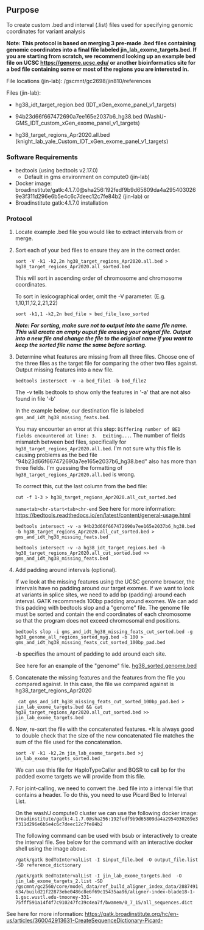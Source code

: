 ## Purpose

To create custom .bed and interval (.list) files used for specifying genomic coordinates for variant analysis

**Note: This protocol is based on merging 3 pre-made .bed files containing genomic coordinates into a final file labeled jin_lab_exome_targets.bed. If you are starting from scratch, we recommend looking up an example bed file on UCSC https://genome.ucsc.edu/ or another bioinformatics site for a bed file containing some or most of the regions you are interested in.**

File locations (jin-lab): /gscmnt/gc2698/jin810/references

Files (jin-lab): 

- hg38_idt_target_region.bed (IDT_xGen_exome_panel_v1_targets)

- 94b23d66f667472690a7ee165e2037b6_hg38.bed (WashU-GMS_IDT_custom_xGen_exome_panel_v1_targets)

- hg38_target_regions_Apr2020.all.bed (knight_lab_yale_Custom_IDT_xGen_exome_panel_v1_targets)

### Software Requirements

- bedtools (using bedtools v2.17.0)
  - Default in gms environment on compute0 (jin-lab)
- Docker image: broadinstitute/gatk:4.1.7.0@sha256:192fedf9b9d65809da4a2954030269e3f311d296e6b5e4c6c7deec12c7fe84b2 (jin-lab)
  or
- Broadinstitute gatk:4.1.7.0 installation

### Protocol

1. Locate example .bed file you would like to extract intervals from or merge. 

2. Sort each of your bed files to ensure they are in the correct order.
    
    ```sort -V -k1 -k2,2n hg38_target_regions_Apr2020.all.bed > hg38_target_regions_Apr2020.all_sorted.bed```
    
    This will sort in ascending order of chromosome and chromosome coordinates. 
    
    To sort in lexicographical order, omit the -V parameter. (E.g. 1,10,11,12,2,21,22)
    
    ```sort -k1,1 -k2,2n bed_file > bed_file_lexo_sorted```
    
    ***Note: For sorting, make sure not to output into the same file name. This will create an empty ouput file erasing your orignal file. Output into a new file and change the file to the original name if you want to keep the sorted file name the same before sorting.***
    
3. Determine what features are missing from all three files. Choose one of the three files as the target file for comparing the other two files against. Output missing features into a new file.

   ```bedtools instersect -v -a bed_file1 -b bed_file2```

    The -v tells bedtools to show only the features in '-a' that are not also found in file '-b'

    In the example below, our destination file is labeled ```gms_and_idt_hg38_missing_feats.bed```.

    You may encounter an error at this step: ```Differing number of BED fields encountered at line: 3.  Exiting...```. The number of fields mismatch between bed files, specifically for ```hg38_target_regions_Apr2020.all.bed```. I'm not sure why this file is causing problems as the bed file "94b23d66f667472690a7ee165e2037b6_hg38.bed" also has more than three fields. I'm guessing the formatting of ```hg38_target_regions_Apr2020.all.bed``` is wrong. 
    
    To correct this, cut the last column from the bed file:
    
    ```cut -f 1-3 > hg38_target_regions_Apr2020.all_cut_sorted.bed```

    ```name<tab>chr-start<tab>chr-end``` See here for more information: https://bedtools.readthedocs.io/en/latest/content/general-usage.html

    ```bedtools intersect -v -a 94b23d66f667472690a7ee165e2037b6_hg38.bed -b hg38_target_regions_Apr2020.all_cut_sorted.bed > gms_and_idt_hg38_missing_feats.bed```

    ```bedtools intersect -v -a hg38_idt_target_regions.bed -b hg38_target_regions_Apr2020.all_cut_sorted.bed >> gms_and_idt_hg38_missing_feats.bed```

4. Add padding around intervals (optional).
    
    If we look at the missing features using the UCSC genome browser, the intervals have no padding around our target exomes. If we want to look at variants in splice sites, we need to add bp (padding) around each interval. GATK recommneds 100bp padding around exomes. We can add this padding with bedtools slop and a "genome" file. The genome file must be sorted and contain the end coordinates of each chromosome so that the program does not exceed chromosomal end positions.

    ```bedtools slop -i gms_and_idt_hg38_missing_feats_cut_sorted.bed -g hg38_genome_all_regions_sorted_myg.bed -b 100 > gms_and_idt_hg38_missing_feats_cut_sorted_100bp_pad.bed```
    
    -b specifies the amount of padding to add around each site. 
    
    See here for an example of the "genome" file. [hg38_sorted.genome.bed](./bed_files/hg38_sorted.genome.bed)
    
5. Concatenate the missing features and the features from the file you compared against. In this case, the file we compared against is hg38_target_regions_Apr2020

    ``` cat gms_and_idt_hg38_missing_feats_cut_sorted_100bp_pad.bed > jin_lab_exome_targets.bed && cat hg38_target_regions_Apr2020.all_cut_sorted.bed >> jin_lab_exome_targets.bed```

6. Now, re-sort the file with the concatenated features. *It is always good to double check that the size of the new concatenated file matches the sum of the file used for the concatenation.

    ```sort -V -k1 -k2,2n jin_lab_exome_targets.bed >j in_lab_exome_targets_sorted.bed```
    
    We can use this file for HaploTypeCaller and BQSR to call bp for the padded exome targets we will provide from this file.
    
7. For joint-calling, we need to convert the .bed file into a interval file that contains a header. To do this, you need to use Picard Bed to Interval List. 

    On the washU compute0 cluster we can use the following docker image:
    ```broadinstitute/gatk:4.1.7.0@sha256:192fedf9b9d65809da4a2954030269e3f311d296e6b5e4c6c7deec12c7fe84b2```

    The following command can be used with bsub or interactively to create the interval file. See below for the command with an interactive docker shell using the image above. 
    
    ```/gatk/gatk BedToIntervalList -I $input_file.bed -O output_file.list -SD reference_dictionary```
    
    ```/gatk/gatk BedToIntervalList -I jin_lab_exome_targets.bed  -O jin_lab_exome_targets_2.list -SD /gscmnt/gc2560/core/model_data/ref_build_aligner_index_data/2887491634/build21f22873ebe0486c8e6f69c15435aa96/aligner-index-blade18-1-1.gsc.wustl.edu-tmooney-331-75fff591a14f4f7c910247fc39c4ea7f/bwamem/0_7_15/all_sequences.dict```

See here for more information: https://gatk.broadinstitute.org/hc/en-us/articles/360042913631-CreateSequenceDictionary-Picard-
